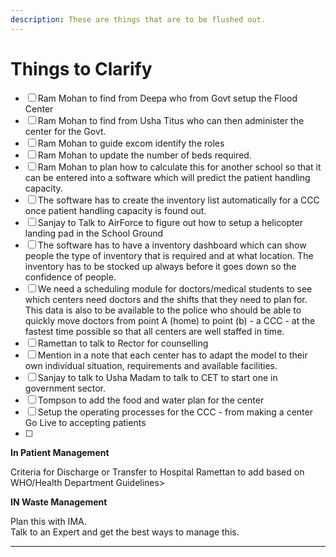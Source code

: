 ```yaml
---
description: These are things that are to be flushed out.
---
```


# Things to Clarify

* [ ] Ram Mohan to find from Deepa who from Govt setup the Flood Center 
* [ ] Ram Mohan to find from Usha Titus who can then administer the center for the Govt.
* [ ] Ram Mohan to guide excom identify the roles
* [ ] Ram Mohan to update the number of beds required.
* [ ] Ram Mohan to plan how to calculate this for another school so that it can be entered into a software which will predict the patient handling capacity.
* [ ] The software has to create the inventory list automatically for a CCC once patient handling capacity is found out.
* [ ] Sanjay to Talk to AirForce to figure out how to setup a helicopter landing pad in the School Ground
* [ ] The software has to have a inventory dashboard which can show people the type of inventory that is required and at what location. The inventory has to be stocked up always before it goes down so the confidence of people.
* [ ] We need a scheduling module for doctors/medical students to see which centers need doctors and the shifts that they need to plan for. This data is also to be available to the police who should be able to quickly move doctors from point A \(home\) to point \(b\) - a CCC - at the fastest time possible so that all centers are well staffed in time.
* [ ] Ramettan to talk to Rector for counselling
* [ ] Mention in a note that each center has to adapt the model to their own individual situation, requirements and available facilities.
* [ ] Sanjay to talk to Usha Madam to talk to CET to start one in government sector.
* [ ] Tompson to add the food and water plan for the center
* [ ] Setup the operating processes for the CCC - from making a center Go Live to accepting patients
* [ ] 






**In Patient Management**  
  
Criteria for Discharge or Transfer to Hospital Ramettan to add based on WHO/Health Department Guidelines&gt;  
  
**IN Waste Management**

Plan this with IMA.  
Talk to an Expert and get the best ways to manage this.

  
  
****


